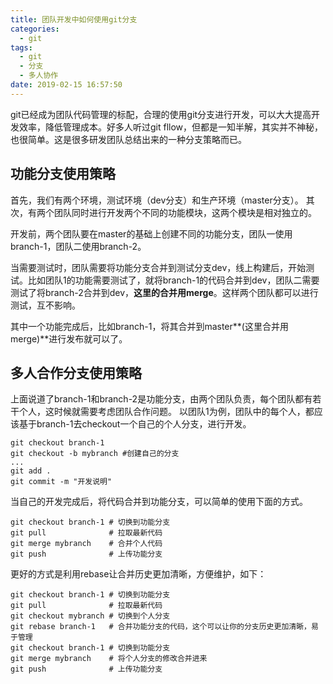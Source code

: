 ```yaml
---
title: 团队开发中如何使用git分支
categories:
  - git
tags:
  - git
  - 分支
  - 多人协作
date: 2019-02-15 16:57:50
---
```


git已经成为团队代码管理的标配，合理的使用git分支进行开发，可以大大提高开发效率，降低管理成本。好多人听过git fllow，但都是一知半解，其实并不神秘，也很简单。这是很多研发团队总结出来的一种分支策略而已。

<!-- more -->

## 功能分支使用策略
首先，我们有两个环境，测试环境（dev分支）和生产环境（master分支）。
其次，有两个团队同时进行开发两个不同的功能模块，这两个模块是相对独立的。

开发前，两个团队要在master的基础上创建不同的功能分支，团队一使用branch-1，团队二使用branch-2。

当需要测试时，团队需要将功能分支合并到测试分支dev，线上构建后，开始测试。比如团队1的功能需要测试了，就将branch-1的代码合并到dev，团队二需要测试了将branch-2合并到dev，**这里的合并用merge**。这样两个团队都可以进行测试，互不影响。

其中一个功能完成后，比如branch-1，将其合并到master**(这里合并用merge)**进行发布就可以了。

## 多人合作分支使用策略
上面说道了branch-1和branch-2是功能分支，由两个团队负责，每个团队都有若干个人，这时候就需要考虑团队合作问题。
以团队1为例，团队中的每个人，都应该基于branch-1去checkout一个自己的个人分支，进行开发。
```
git checkout branch-1
git checkout -b mybranch #创建自己的分支
...
git add .
git commit -m "开发说明"
```
当自己的开发完成后，将代码合并到功能分支，可以简单的使用下面的方式。
```
git checkout branch-1 # 切换到功能分支
git pull              # 拉取最新代码
git merge mybranch    # 合并个人代码
git push              # 上传功能分支
```
更好的方式是利用rebase让合并历史更加清晰，方便维护，如下：
```
git checkout branch-1 # 切换到功能分支
git pull              # 拉取最新代码
git checkout mybranch # 切换到个人分支
git rebase branch-1   # 合并功能分支的代码，这个可以让你的分支历史更加清晰，易于管理
git checkout branch-1 # 切换到功能分支
git merge mybranch    # 将个人分支的修改合并进来
git push              # 上传功能分支
```
